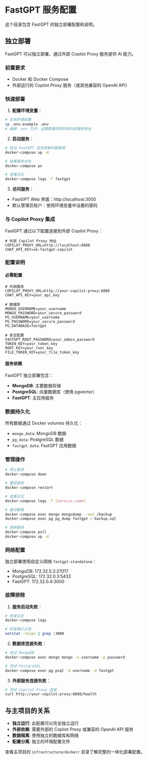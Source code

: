 # FastGPT 服务配置

这个目录包含 FastGPT 的独立部署配置和说明。

## 独立部署

FastGPT 可以独立部署，通过外部 Copilot Proxy 服务提供 AI 能力。

### 前置要求

- Docker 和 Docker Compose
- 外部运行的 Copilot Proxy 服务（或其他兼容的 OpenAI API）

### 快速部署

1. **配置环境变量**：
```bash
# 复制环境配置
cp .env.example .env
# 编辑 .env 文件，设置数据库密码和外部服务地址
```

2. **启动服务**：
```bash
# 启动 FastGPT 及其依赖的数据库
docker-compose up -d

# 查看服务状态
docker-compose ps

# 查看日志
docker-compose logs -f fastgpt
```

3. **访问服务**：
- FastGPT Web 界面：http://localhost:3000
- 默认管理员账户：使用环境变量中设置的密码

### 与 Copilot Proxy 集成

FastGPT 通过以下配置连接到外部 Copilot Proxy：

```env
# 外部 Copilot Proxy 地址
COPILOT_PROXY_URL=http://localhost:8888
CHAT_API_KEY=sk-fastgpt-copilot
```

### 配置说明

#### 必需配置
```env
# 外部服务
COPILOT_PROXY_URL=http://your-copilot-proxy:8888
CHAT_API_KEY=your_api_key

# 数据库
MONGO_USERNAME=your_username
MONGO_PASSWORD=your_secure_password
PG_USERNAME=your_username  
PG_PASSWORD=your_secure_password
PG_DATABASE=fastgpt

# 安全配置
FASTGPT_ROOT_PASSWORD=your_admin_password
TOKEN_KEY=your_token_key
ROOT_KEY=your_root_key
FILE_TOKEN_KEY=your_file_token_key
```

#### 服务依赖

FastGPT 独立部署包含：
- **MongoDB**: 主要数据存储
- **PostgreSQL**: 向量数据库（使用 pgvector）
- **FastGPT**: 主应用服务

### 数据持久化

所有数据通过 Docker volumes 持久化：
- `mongo_data`: MongoDB 数据
- `pg_data`: PostgreSQL 数据  
- `fastgpt_data`: FastGPT 应用数据

### 管理操作

```bash
# 停止服务
docker-compose down

# 重启服务
docker-compose restart

# 查看日志
docker-compose logs -f [service_name]

# 备份数据
docker-compose exec mongo mongodump --out /backup
docker-compose exec pg pg_dump fastgpt > backup.sql

# 更新服务
docker-compose pull
docker-compose up -d
```

### 网络配置

独立部署使用自定义网络 `fastgpt-standalone`：
- MongoDB: 172.32.0.2:27017
- PostgreSQL: 172.32.0.3:5432  
- FastGPT: 172.32.0.4:3000

### 故障排除

1. **服务启动失败**：
```bash
# 检查日志
docker-compose logs

# 检查端口占用
netstat -tulpn | grep :3000
```

2. **数据库连接失败**：
```bash
# 测试 MongoDB
docker-compose exec mongo mongo -u username -p password

# 测试 PostgreSQL  
docker-compose exec pg psql -U username -d fastgpt
```

3. **外部服务连接失败**：
```bash
# 测试 Copilot Proxy 连接
curl http://your-copilot-proxy:8888/health
```

## 与主项目的关系

- **独立运行**: 此配置可以完全独立运行
- **外部依赖**: 需要外部的 Copilot Proxy 或兼容的 OpenAI API 服务
- **数据隔离**: 使用独立的数据库和网络
- **配置分离**: 独立的环境配置文件

查看主项目的 `infrastructure/docker/` 目录了解完整的一体化部署配置。
